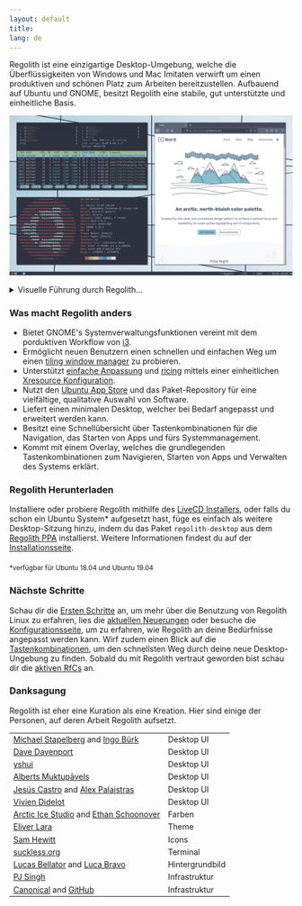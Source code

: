 ```yaml
---
layout: default
title: 
lang: de
---
```

Regolith ist eine einzigartige Desktop-Umgebung, welche die Überflüssigkeiten von Windows und Mac Imitaten verwirft um einen produktiven und schönen Platz zum Arbeiten bereitzustellen. Aufbauend auf Ubuntu und GNOME, besitzt Regolith  eine stabile, gut unterstützte und einheitliche Basis.

<a href="/assets/screenshot-intro.png"><img class="screenshot" alt="Einführungs Screenshot" src="/assets/screenshot-intro.png"/></a>

<details>
<summary>Visuelle Führung durch Regolith...</summary>

Nach dem Login begrüßt dich Regolith mit einem aufgeräumten Desktop.

<a href="/assets/screenshot-empty.png"><img class="screenshot" alt="Empty Screenshot" src="/assets/screenshot-empty.png"/></a><br/>

Für alle die die meiste Arbeit im Terminal erledigen, reicht es `<super>`-`<enter>` zu drücken um loszulegen.

<a href="/assets/screenshot-terminal.png"><img class="screenshot" alt="Terminal Screenshot" src="/assets/screenshot-terminal.png"/></a><br/>

Mehr Termials nötig? Wechsle zwischen horizontalem und vertikalem Layout mit `<super>`-`<backspace>`.

<a href="/assets/screenshot-terminals.png"><img class="screenshot" alt="Terminals Screenshot" src="/assets/screenshot-terminals.png"/></a><br/>

Apps können einfach mit `<super>`-`<leertaste>` gestartet werden, gib die ersten Buchstaben der gesuchten App ein und drücke `<enter>`

<a href="/assets/screenshot-rofi.png"><img class="screenshot" alt="Rofi Screenshot" src="/assets/screenshot-rofi.png"/></a><br/>

GNOME Integration ermöglicht konsistentes und einfaches Systemmanagement. Passe die Nutzeroberfläche an, hänge USB-Sticks automatisch ein, verbinde dich mit einem WLAN-Router. 

<a href="/assets/screenshot-gnome.png"><img class="screenshot" alt="Gnome Screenshot" src="/assets/screenshot-gnome.png"/></a><br/>

Eine Übersicht über die wichtigsten Tastenkürzel kann jederzeit eingeblendet werden.

<a href="/assets/screenshot-conky.png"><img class="screenshot" alt="Conky Screenshot" src="/assets/screenshot-conky.png"/></a><br/>

Multitasking? Finde das gesuchte Fenster schnell mit `<super>`-`<strg>`-`<leertaste>`.

<a href="/assets/screenshot-window.png"><img class="screenshot" alt="Conky Screenshot" src="/assets/screenshot-window.png"/></a><br/>

Verschwende keinen Platz mit sinnlosen Benutzeroberflächen und nutze jeden Pixel.

<a href="/assets/screenshot-develop.png"><img class="screenshot" alt="Dev Screenshot" src="/assets/screenshot-develop.png"/></a><br/>

</details>

### Was macht Regolith anders

- Bietet GNOME's Systemverwaltungsfunktionen vereint mit dem porduktiven Workflow von [i3](https://i3wm.org/).
- Ermöglicht neuen Benutzern einen schnellen und einfachen Weg um einen [tiling window manager](https://opensource.com/article/18/8/i3-tiling-window-manager) zu probieren.
- Unterstützt [einfache Anpassung](https://github.com/regolith-linux/regolith-desktop/wiki/Customize) und [ricing](https://www.reddit.com/r/unixporn/) mittels einer einheitlichen [Xresource Konfiguration](https://github.com/regolith-linux/regolith-styles/blob/master/Xresources/root).
- Nutzt den [Ubuntu App Store](https://snapcraft.io/store) und das Paket-Repository für eine vielfältige, qualitative Auswahl von Software.
- Liefert einen minimalen Desktop, welcher bei Bedarf angepasst und erweitert werden kann.
- Besitzt eine Schnellübersicht über Tastenkombinationen für die Navigation, das Starten von Apps und fürs Systemmanagement. 
- Kommt mit einem Overlay, welches die grundlegenden Tastenkombinationen zum Navigieren, Starten von Apps und Verwalten des Systems erklärt.

### Regolith Herunterladen

Installiere oder probiere Regolith mithilfe des [LiveCD Installers](https://sourceforge.net/projects/regolith-linux/), oder falls du schon ein Ubuntu System* aufgesetzt hast, füge es einfach als weitere Desktop-Sitzung hinzu, indem du das Paket `regolith-desktop` aus dem [Regolith PPA](https://launchpad.net/~kgilmer/+archive/ubuntu/regolith-stable) installierst. Weitere Informationen findest du auf der [Installationsseite](https://github.com/regolith-linux/regolith-desktop/wiki/Install-Regolith).


<sub>*verfügbar für Ubuntu 18.04 und Ubuntu 19.04</sub>

### Nächste Schritte

Schau dir die [Ersten Schritte](https://github.com/regolith-linux/regolith-desktop/wiki/Getting-Started) an, um mehr über die Benutzung von Regolith Linux zu erfahren, lies die [aktuellen Neuerungen](/news.html) oder besuche die [Konfigurationsseite](https://github.com/regolith-linux/regolith-desktop/wiki/Customize), um zu erfahren, wie Regolith an deine Bedürfnisse angepasst werden kann. Wirf zudem einen Blick auf die [Tastenkombinationen](https://github.com/regolith-linux/regolith-desktop/wiki/Keybindings), um den schnellsten Weg durch deine neue Desktop-Ungebung zu finden. Sobald du mit Regolith vertraut geworden bist schau dir die [aktiven RfCs](https://github.com/regolith-linux/regolith-desktop/issues?utf8=%E2%9C%93&q=is%3Aissue+is%3Aopen+%22Request+for+Comment%22) an.

### Danksagung
Regolith ist eher eine Kuration als eine Kreation. Hier sind einige der Personen, auf deren Arbeit Regolith aufsetzt.

<table>
  <tbody>
    <tr>
      <td><a href="https://i3wm.org">Michael Stapelberg</a> and <a href="https://github.com/Airblader/i3">Ingo Bürk</a></td>
      <td>Desktop UI</td>
    </tr>
    <tr>
      <td><a href="https://github.com/davatorium/rofi">Dave Davenport</a></td>
      <td>Desktop UI</td>
    </tr>
    <tr>
      <td><a href="https://github.com/yshui/compton">yshui</a></td>
      <td>Desktop UI</td>
    </tr>
    <tr>
      <td><a href="https://wiki.gnome.org/Projects/GnomeFlashback">Alberts Muktupāvels</a></td>
      <td>Desktop UI</td>
    </tr>
    <tr>
      <td><a href="https://github.com/jcstr">Jesús Castro</a> and <a href="https://github.com/deuill">Alex Palaistras</a></td>
      <td>Desktop UI</td>
    </tr>
    <tr>
      <td><a href="https://github.com/vivien/i3blocks">Vivien Didelot</a></td>
      <td>Desktop UI</td>
    </tr>
    <tr>
      <td><a href="https://github.com/arcticicestudio">Arctic Ice Studio</a> and <a href="https://ethanschoonover.com/solarized/">Ethan Schoonover</a></td>
      <td>Farben</td>
    </tr>
    <tr>
      <td><a href="https://github.com/EliverLara/Nordic">Eliver Lara</a></td>
      <td>Theme</td>
    </tr>
    <tr>
      <td><a href="https://snwh.org/paper">Sam Hewitt</a></td>
      <td>Icons</td>
    </tr>
    <tr>
      <td><a href="https://st.suckless.org">suckless.org</a></td>
      <td>Terminal</td>
    </tr>
    <tr>
      <td><a href="https://unsplash.com/photos/C0OD8OM-oM0">Lucas Bellator</a> and <a href="https://unsplash.com/photos/xnqVGsbXgV4">Luca Bravo</a></td>
      <td>Hintergrundbild</td>
    </tr>
    <tr>
      <td><a href="https://launchpad.net/cubic">PJ Singh</a></td>
      <td>Infrastruktur</td>
    </tr>
    <tr>
      <td><a href="https://canonical.com">Canonical</a> and <a href="https://github.com">GitHub</a></td>
      <td>Infrastruktur</td>
    </tr>
  </tbody>
</table>
